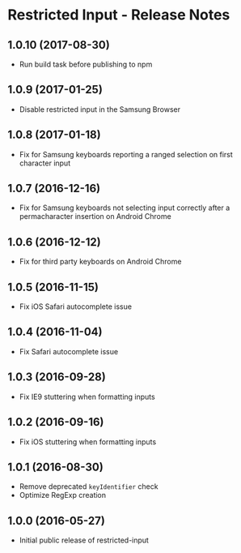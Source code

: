 # Restricted Input - Release Notes

## 1.0.10 (2017-08-30)

* Run build task before publishing to npm

## 1.0.9 (2017-01-25)

* Disable restricted input in the Samsung Browser

## 1.0.8 (2017-01-18)

* Fix for Samsung keyboards reporting a ranged selection on first character input

## 1.0.7 (2016-12-16)

* Fix for Samsung keyboards not selecting input correctly after a permacharacter insertion on Android Chrome

## 1.0.6 (2016-12-12)

* Fix for third party keyboards on Android Chrome

## 1.0.5 (2016-11-15)

* Fix iOS Safari autocomplete issue

## 1.0.4 (2016-11-04)

* Fix Safari autocomplete issue

## 1.0.3 (2016-09-28)

* Fix IE9 stuttering when formatting inputs

## 1.0.2 (2016-09-16)

* Fix iOS stuttering when formatting inputs

## 1.0.1 (2016-08-30)

* Remove deprecated `keyIdentifier` check
* Optimize RegExp creation

## 1.0.0 (2016-05-27)

* Initial public release of restricted-input
